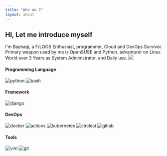 ```yaml
---
title: "Who Am I"
layout: about
---
```


## HI, Let me introduce myself

I'm Bayhaqi, a F/LOOS Enthusiast, programmer, Cloud and DevOps Survivor. Primary weapon used by me
is OpenSUSE and Python. advanturer on Linux World over 3 Years as System Administrator, 
and Daily use. 
<a href="https://github.com/Kyuubang"><img src="https://img.shields.io/github/followers/Kyuubang?style=social" /></a>

#### Programming Language
![python](https://img.shields.io/badge/-PYTHON-blue?logo=python&logoColor=black&style=for-the-badge)
![bash](https://img.shields.io/badge/-BASH-70e000?logo=gnubash&logoColor=black&style=for-the-badge)

#### Framework
![django](https://img.shields.io/badge/-DJANGO-brightgreen?logo=django&logoColor=black&style=for-the-badge)

#### DevOps
![docker](https://img.shields.io/badge/-DOCKER-blue?logo=docker&logoColor=black&style=for-the-badge)
![actions](https://img.shields.io/badge/-ACTIONS-48cae4?logo=githubactions&logoColor=black&style=for-the-badge)
![kubernetes](https://img.shields.io/badge/-KUBERNETES-a8dadc?logo=kubernetes&logoColor=black&style=for-the-badge)
![circleci](https://img.shields.io/badge/-CIRCLECI-06d6a0?logo=circleci&logoColor=black&style=for-the-badge)
![gitlab](https://img.shields.io/badge/-GITLAB-FCA121?logo=gitlab&logoColor=black&style=for-the-badge)

#### Tools
![vim](https://img.shields.io/badge/-VIM-lightgrey?logo=vim&logoColor=black&style=for-the-badge)
![git](https://img.shields.io/badge/-GIT-fae1dd?logo=git&logoColor=black&style=for-the-badge)
